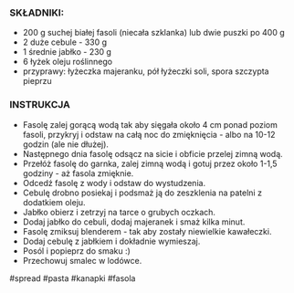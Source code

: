 ### SKŁADNIKI:
-   200 g suchej białej fasoli (niecała szklanka) lub dwie puszki po 400 g
-   2 duże cebule - 330 g
-   1 średnie jabłko - 230 g
-   6 łyżek oleju roślinnego
-   przyprawy: łyżeczka majeranku, pół łyżeczki soli, spora szczypta pieprzu

### INSTRUKCJA

-   Fasolę zalej gorącą wodą tak aby sięgała około 4 cm ponad poziom fasoli, przykryj i odstaw na całą noc do zmięknięcia - albo na 10-12 godzin (ale nie dłużej).
-   Następnego dnia fasolę odsącz na sicie i obficie przelej zimną wodą.
-   Przełóż fasolę do garnka, zalej zimną wodą i gotuj przez około 1-1,5 godziny - aż fasola zmięknie.
-   Odcedź fasolę z wody i odstaw do wystudzenia.
-   Cebulę drobno posiekaj i podsmaż ją do zeszklenia na patelni z dodatkiem oleju.
-   Jabłko obierz i zetrzyj na tarce o grubych oczkach.
-   Dodaj jabłko do cebuli, dodaj majeranek i smaż kilka minut.
-   Fasolę zmiksuj blenderem - tak aby zostały niewielkie kawałeczki.
-   Dodaj cebulę z jabłkiem i dokładnie wymieszaj.
-   Posól i popieprz do smaku :)
-   Przechowuj smalec w lodówce.

#spread #pasta #kanapki #fasola